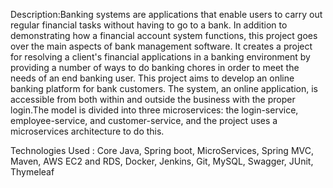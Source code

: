 Description:Banking systems are applications that enable users to carry out regular financial tasks without having to go to a bank. 
In addition to demonstrating how a financial account system functions, this project goes over the main aspects of bank management software.
It creates a project for resolving a client's financial applications in a banking environment by providing a number of ways to do banking chores 
in order to meet the needs of an end banking user. This project aims to develop an online banking platform for bank customers. The system, an online 
application, is accessible from both within and outside the business with the proper login.The model is divided into three microservices: the login-service,
employee-service, and customer-service, and the project uses a microservices architecture to do this.

Technologies Used : Core Java, Spring boot, MicroServices, Spring MVC, Maven, AWS EC2 and RDS, Docker, Jenkins, Git, MySQL, Swagger, JUnit, Thymeleaf
